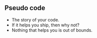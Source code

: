 ## Pseudo code

- The story of your code.
- If it helps you ship, then why not?
- Nothing that helps you is out of bounds.
